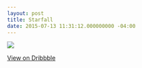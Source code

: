 ```yaml
---
layout: post
title: Starfall
date: 2015-07-13 11:31:12.000000000 -04:00
---
```

![](/content/images/2015/Jul/starfallLoop.gif)


[View on Dribbble](https://dribbble.com/shots/2144646-Starfall)
